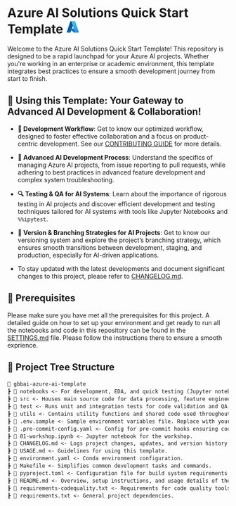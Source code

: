 # Azure AI Solutions Quick Start Template <img src="./utils/images/azure_logo.png" alt="Azure Logo" style="width:30px;height:30px;"/>

Welcome to the Azure AI Solutions Quick Start Template! This repository is designed to be a rapid launchpad for your Azure AI projects. Whether you're working in an enterprise or academic environment, this template integrates best practices to ensure a smooth development journey from start to finish.

## 💼 Using this Template: Your Gateway to Advanced AI Development & Collaboration!

- **🔄 Development Workflow**: Get to know our optimized workflow, designed to foster effective collaboration and a focus on product-centric development. See our [CONTRIBUTING GUIDE](./CONTRIBUTING.md) for more details.

- **🚀 Advanced AI Development Process**: Understand the specifics of managing Azure AI projects, from issue reporting to pull requests, while adhering to best practices in advanced feature development and complex system troubleshooting.

- **🔍 Testing & QA for AI Systems**: Learn about the importance of rigorous testing in AI projects and discover efficient development and testing techniques tailored for AI systems with tools like Jupyter Notebooks and `%%ipytest`.

- **🔢 Version & Branching Strategies for AI Projects**: Get to know our versioning system and explore the project’s branching strategy, which ensures smooth transitions between development, staging, and production, especially for AI-driven applications.

- To stay updated with the latest developments and document significant changes to this project, please refer to [CHANGELOG.md](CHANGELOG.md).

## 🔧 Prerequisites

Please make sure you have met all the prerequisites for this project. A detailed guide on how to set up your environment and get ready to run all the notebooks and code in this repository can be found in the [SETTINGS.md](SETTINGS.md) file. Please follow the instructions there to ensure a smooth exprience.

## 🌲 Project Tree Structure

```markdown
📂 gbbai-azure-ai-template
┣ 📂 notebooks <- For development, EDA, and quick testing (Jupyter notebooks for analysis and development).
┣ 📂 src <- Houses main source code for data processing, feature engineering, modeling, inference, and evaluation.
┣ 📂 test <- Runs unit and integration tests for code validation and QA.
┣ 📂 utils <- Contains utility functions and shared code used throughout the project.
┣ 📜 .env.sample <- Sample environment variables file. Replace with your own.
┣ 📜 .pre-commit-config.yaml <- Config for pre-commit hooks ensuring code quality and consistency.
┣ 📜 01-workshop.ipynb <- Jupyter notebook for the workshop.
┣ 📜 CHANGELOG.md <- Logs project changes, updates, and version history.
┣ 📜 USAGE.md <- Guidelines for using this template.
┣ 📜 environment.yaml <- Conda environment configuration.
┣ 📜 Makefile <- Simplifies common development tasks and commands.
┣ 📜 pyproject.toml <- Configuration file for build system requirements and packaging-related metadata.
┣ 📜 README.md <- Overview, setup instructions, and usage details of the project.
┣ 📜 requirements-codequality.txt <- Requirements for code quality tools and libraries.
┣ 📜 requirements.txt <- General project dependencies.
```